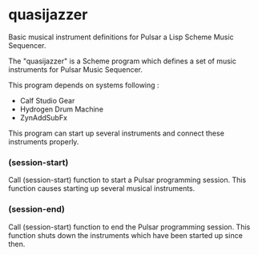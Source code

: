 # quasijazzer
Basic musical instrument definitions for Pulsar a Lisp Scheme Music Sequencer. 

The "quasijazzer" is a Scheme program which defines a set of music instruments for Pulsar Music Sequencer.

This program depends on systems following :

- Calf Studio Gear
- Hydrogen Drum Machine
- ZynAddSubFx

This program can start up several instruments and connect these instruments properly.

### (session-start)
Call (session-start) function to start a Pulsar programming session. 
This function causes starting up several musical instruments.

### (session-end)
Call (session-start) function to end the Pulsar programming session.
This function shuts down the instruments which have been started up since then.


